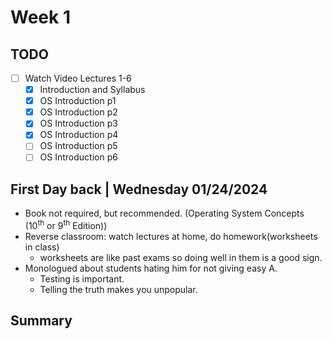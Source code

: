 # Week 1

## TODO 
- [ ] Watch Video Lectures 1-6
    - [x] Introduction and Syllabus
    - [x] OS Introduction p1
    - [x] OS Introduction p2
    - [x] OS Introduction p3
    - [x] OS Introduction p4
    - [ ] OS Introduction p5
    - [ ] OS Introduction p6

## First Day back | Wednesday 01/24/2024
- Book not required, but recommended. (Operating System Concepts (10<sup>th</sup> or 9<sup>th</sup> Edition))
- Reverse classroom: watch lectures at home, do homework(worksheets in class)
    - worksheets are like past exams so doing well in them is a good sign.
- Monologued about students hating him for not giving easy A.
    - Testing is important. 
    - Telling the truth makes you unpopular.


## Summary
